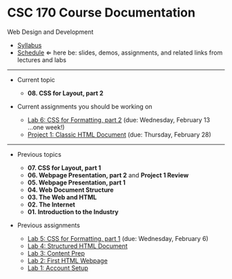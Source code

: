 # CSC 170 Course Documentation
Web Design and Development

- [Syllabus](syllabus.md)
- [Schedule](schedule.md)  &lArr; here be: slides, demos, assignments, and related links from lectures and labs

<hr>

- Current topic

  - **08. CSS for Layout, part 2**
- Current assignments you should be working on

  - [Lab 6: CSS for Formatting, part 2](lab06-css-for-formatting2/instructions.md) (due: Wednesday, February 13 ...one week!)
  - [Project 1: Classic HTML Document](project01-classic-html-document/instructions.md) (due: Thursday, February 28)

<hr>

- Previous topics

  - **07. CSS for Layout, part 1**
  - **06. Webpage Presentation, part 2** and **Project 1 Review**
  - **05. Webpage Presentation, part 1**
  - **04. Web Document Structure**
  - **03. The Web and HTML**
  - **02. The Internet**
  - **01. Introduction to the Industry**
- Previous assignments

  - [Lab 5: CSS for Formatting, part 1](lab05-css-for-formatting1/instructions.md) (due: Wednesday, February 6)
  - [Lab 4: Structured HTML Document](lab04-structured-html-document/instructions.md)
  - [Lab 3: Content Prep](lab03-content-prep/instructions.md)
  - [Lab 2: First HTML Webpage](lab02-first-html-webpage/instructions.md)
  - [Lab 1: Account Setup](lab01-account-setup/instructions.md)

